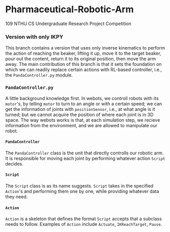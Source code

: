 # Pharmaceutical-Robotic-Arm
109 NTHU CS Undergraduate Research Project Competition

### Version with only IKPY
This branch contains a version that uses only inverse kinematics to perform the action of reaching the beaker, lifting it up, move it to the target beaker, pour out the content, return it to its original position, then move the arm away.
The main contribution of this branch is that it sets the foundation on which we can readily replace certain actions with RL-based controller, i.e., the `PandaController.py` module.

### `PandaController.py`
A little background knowledge first.  In webots, we controll robots with its `motor`'s, by telling `motor` to turn to an angle or with a certain speed; we can get the information of joints with `positionSensor`, i.e., at what angle is it turned; but we cannot acquire the position of where each joint is in 3D space.
The way webots works is that, at each simulation step, we recieve information from the environment, and we are allowed to manipulate our robot.

#### `PandaController`
The `PandaController` class is the unit that directly controlls our robotic arm.  It is responsible for moving each joint by performing whatever action `Script` decides.

#### `Script`
The `Script` class is as its name suggests.  `Script` takes in the specified `Action`'s and performing them one by one, while providing whatever data they need.

#### `Action`
`Action` is a skeleton that defines the format `Script` accepts that a subclass needs to follow.
Examples of `Action` include `Actuate`, `IKReachTarget`, `Pause`.
